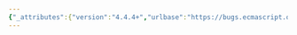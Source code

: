 ```yaml
---
{"_attributes":{"version":"4.4.4+","urlbase":"https://bugs.ecmascript.org/","maintainer":"dherman@mozilla.com"},"bug":{"bug_id":2360,"creation_ts":"2013-12-08 17:50:00 -0800","short_desc":"10.1, 21.2.2: Unicode code units -> UTF-16 code units","delta_ts":"2015-02-06 18:07:37 -0800","product":"Draft for 6th Edition","component":"technical issue","version":"Rev 21: November 8, 2013 Draft","rep_platform":"All","op_sys":"All","bug_status":"RESOLVED","resolution":"WORKSFORME","priority":"Normal","bug_severity":"normal","everconfirmed":true,"reporter":{"uid":"ecmascriptbugs","name":"Norbert"},"assigned_to":{"uid":"allen","name":"Allen Wirfs-Brock"},"long_desc":[{"commentid":6897,"comment_count":0,"who":{"uid":"ecmascriptbugs","name":"Norbert"},"bug_when":"2013-12-08 17:50:39 -0800","thetext":"The Unicode Standard defines code units for UTF-8, UTF-16, and UTF-32, but no Unicode code units."},{"commentid":7343,"comment_count":1,"who":{"uid":"allen","name":"Allen Wirfs-Brock"},"bug_when":"2014-02-17 10:47:52 -0800","thetext":"fixed in rev23 editor's draft"},{"commentid":7608,"comment_count":2,"who":{"uid":"allen","name":"Allen Wirfs-Brock"},"bug_when":"2014-04-06 11:31:38 -0700","thetext":"fixed in rev23 draft"},{"commentid":8696,"comment_count":3,"who":{"uid":"ecmascriptbugs","name":"Norbert"},"bug_when":"2014-05-30 18:31:49 -0700","thetext":"Problem still exists in rev 25 draft."},{"commentid":9192,"comment_count":4,"who":{"uid":"allen","name":"Allen Wirfs-Brock"},"bug_when":"2014-07-14 13:15:26 -0700","thetext":"fixed in rev26 editor's draft"},{"commentid":9402,"comment_count":5,"who":{"uid":"allen","name":"Allen Wirfs-Brock"},"bug_when":"2014-07-19 18:52:55 -0700","thetext":"fixed in rev26"},{"commentid":9420,"comment_count":6,"who":{"uid":"ecmascriptbugs","name":"Norbert"},"bug_when":"2014-07-20 20:16:10 -0700","thetext":"Looked at rev 26 draft:\n\n- The text simplification in 10.1 that got rid of \"Unicode code unit\" looks good.\n\n- The change in 21.2.2 is not so good. The old-style RegExp system knows nothing about code points, it doesn't support them in a meaningful way, but it also doesn't limit them to the BMP. It simply operates on 16-bit units. A number of people have used it to successfully support full Unicode, but by mapping regular expressions based on Unicode code points to regular expressions based on UTF-16 code units. You can't talk about \"a sequence of 16-bit values that are Unicode code points in the range of the Basic Multilingual Plane\" because neither the Unicode Standard nor ECMAScript define a mapping from sequences of 16-bit values to Unicode code points whose range is limited to the BMP.\n\nWhen describing the old-style RegExp system, we should not use the term \"code point\" at all. If you don't like \"UTF-16 code unit\", then \"16-bit code unit\" or such is fine."},{"commentid":9718,"comment_count":7,"who":{"uid":"allen","name":"Allen Wirfs-Brock"},"bug_when":"2014-08-07 14:30:22 -0700","thetext":"I'm sure I see your problem with 21.2.2.  the official Unicode glossary defines the term \"BMP code point\" http://www.unicode.org/glossary/#BMP_code_point \n\nTo me, the language in that paragraph seems consistent with that definition.\n\nIt also doesn't seem relevant that the old ES5 RegExp could be made to do some useful work with UTF-16 encoded strings.  This paragraph is fundamentally about defining the term \"Pattern\" as using within the rest of the specification. It isn't about the relative utility of \"BMP patterns\" and \"Unicode patterns\"."},{"commentid":9747,"comment_count":8,"who":{"uid":"allen","name":"Allen Wirfs-Brock"},"bug_when":"2014-08-09 12:35:15 -0700","thetext":"(In reply to Allen Wirfs-Brock from comment #7)\n> I'm sure I see your problem with 21.2.2.  the official Unicode glossary\n      ^\n     not\n> defines the term \"BMP code point\"\n> http://www.unicode.org/glossary/#BMP_code_point \n> \n> To me, the language in that paragraph seems consistent with that definition.\n> \n> It also doesn't seem relevant that the old ES5 RegExp could be made to do\n> some useful work with UTF-16 encoded strings.  This paragraph is\n> fundamentally about defining the term \"Pattern\" as using within the rest of\n> the specification. It isn't about the relative utility of \"BMP patterns\" and\n> \"Unicode patterns\"."},{"commentid":12206,"comment_count":9,"who":{"uid":"allen","name":"Allen Wirfs-Brock"},"bug_when":"2015-02-06 18:07:37 -0800","thetext":"reclosing as worksforme as I'm not planning on making an more changes.\n\nI you would to suggest some specific changes I'll see if I can get them in."}]}}
---
```


